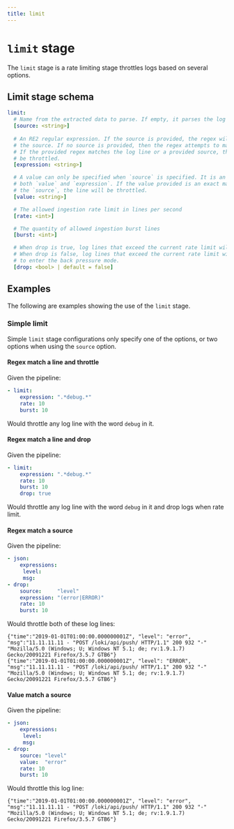 ```yaml
---
title: limit
---
```

# `limit` stage

The `limit` stage is a rate limiting stage throttles logs based on several options. 

## Limit stage schema

```yaml
limit:
  # Name from the extracted data to parse. If empty, it parses the log message.
  [source: <string>]
  
  # An RE2 regular expression. If the source is provided, the regex will attempt to match
  # the source. If no source is provided, then the regex attempts to match the log line.
  # If the provided regex matches the log line or a provided source, the line will
  # be throttled. 
  [expression: <string>]

  # A value can only be specified when `source` is specified. It is an error to specify
  # both `value` and `expression`. If the value provided is an exact match for
  # the `source`, the line will be throttled.
  [value: <string>]

  # The allowed ingestion rate limit in lines per second
  [rate: <int>]

  # The quantity of allowed ingestion burst lines
  [burst: <int>]

  # When drop is true, log lines that exceed the current rate limit will be discarded.
  # When drop is false, log lines that exceed the current rate limit will only wait
  # to enter the back pressure mode. 
  [drop: <bool> | default = false]
```

## Examples

The following are examples showing the use of the `limit` stage.

### Simple limit

Simple `limit` stage configurations only specify one of the options, or two options when using the `source` option.

#### Regex match a line and throttle

Given the pipeline:

```yaml
- limit:
    expression: ".*debug.*"
    rate: 10
    burst: 10
```

Would throttle any log line with the word `debug` in it.

#### Regex match a line and drop

Given the pipeline:

```yaml
- limit:
    expression: ".*debug.*"
    rate: 10
    burst: 10
    drop: true
```

Would throttle any log line with the word `debug` in it and drop logs when rate limit.

#### Regex match a source

Given the pipeline:

```yaml
- json:
    expressions:
     level:
     msg:
- drop:
    source:     "level"
    expression: "(error|ERROR)"
    rate: 10
    burst: 10
```

Would throttle both of these log lines:

```
{"time":"2019-01-01T01:00:00.000000001Z", "level": "error", "msg":"11.11.11.11 - "POST /loki/api/push/ HTTP/1.1" 200 932 "-" "Mozilla/5.0 (Windows; U; Windows NT 5.1; de; rv:1.9.1.7) Gecko/20091221 Firefox/3.5.7 GTB6"}
{"time":"2019-01-01T01:00:00.000000001Z", "level": "ERROR", "msg":"11.11.11.11 - "POST /loki/api/push/ HTTP/1.1" 200 932 "-" "Mozilla/5.0 (Windows; U; Windows NT 5.1; de; rv:1.9.1.7) Gecko/20091221 Firefox/3.5.7 GTB6"}
```

#### Value match a source

Given the pipeline:

```yaml
- json:
    expressions:
     level:
     msg:
- drop:
    source: "level"
    value:  "error"
    rate: 10
    burst: 10
```

Would throttle this log line:

```
{"time":"2019-01-01T01:00:00.000000001Z", "level": "error", "msg":"11.11.11.11 - "POST /loki/api/push/ HTTP/1.1" 200 932 "-" "Mozilla/5.0 (Windows; U; Windows NT 5.1; de; rv:1.9.1.7) Gecko/20091221 Firefox/3.5.7 GTB6"}
```
